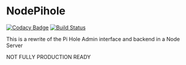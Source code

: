# NodePihole

[![Codacy Badge](https://api.codacy.com/project/badge/Grade/01911f9b27f7480780cd22cf1459936c)](https://www.codacy.com/app/donmahallem/NodePihole?utm_source=github.com&utm_medium=referral&utm_content=donmahallem/NodePihole&utm_campaign=badger) [![Build Status](https://travis-ci.org/donmahallem/NodePihole.svg?branch=master)](https://travis-ci.org/donmahallem/NodePihole)


This is a rewrite of the Pi Hole Admin interface and backend in a Node Server

NOT FULLY PRODUCTION READY